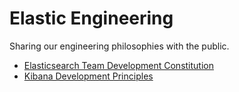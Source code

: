 Elastic Engineering
===================

Sharing our engineering philosophies with the public. 

* [Elasticsearch Team Development Constitution](./development_constitution.md)
* [Kibana Development Principles](./kibana_dev_principles.md)
